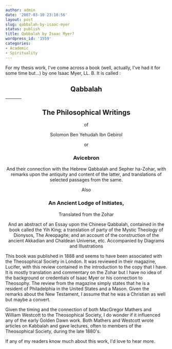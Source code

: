 ```yaml
---
author: admin
date: '2007-03-10 23:18:56'
layout: post
slug: qabbalah-by-isaac-myer
status: publish
title: Qabbalah by Isaac Myer?
wordpress_id: '1559'
categories:
- Academic
- Spirituality
---
```

For my thesis work, I've come across a book (well, actually, I've had it for some time but...) by one Isaac Myer, LL. B. It is called :
<h2 align="center">Qabbalah</h2>
<hr width="10%" />
<h2 align="center">The Philosophical Writings</h2>
<p align="center">of</p>
<p align="center">Solomon Ben Yehudah Ibn Gebirol</p>
<p align="center">or</p>

<h3 align="center">Avicebron</h3>
<p align="center">And their connection with the Hebrew Qabbalah and Sepher ha-Zohar, with remarks upon the antiquity and content of the latter, and translations of selected passages from the same.</p>
<p align="center">Also</p>

<h3 align="center">An Ancient Lodge of Initiates,</h3>
<p align="center">Translated from the Zohar</p>
<p align="center">And an abstract of an Essay upon the Chinese Qabbalah, contained in the book called the Yih King; a translation of party of the Mystic Theology of Dionysos, The Areopagite; and an account of the construction of the ancient Akkadian and Chaldean Universe, etc. Accompanied by Diagrams and Illustrations</p>
<p align="left">This book was published in 1888 and seems to have been associated with the Theosophical Society in London. It was reviewed in their magazine, Lucifer, with this review contained in the introduction to the copy that I have.  It is mostly translation and commentary on the Zohar but I have no idea of the background or credentials of Isaac Myer or his connection to Theosophy. The review from the magazine simply states that he is a resident of Philadelphia in the United States and a Mason. Given the remarks about the New Testament, I assume that he was a Christian as well but maybe a convert.</p>
<p align="left"> Given the timing and the connection of both MacGregor Mathers and William Westcott to the Theosophical Society, I do wonder if it influenced any of the early Golden Dawn work. Both Mathers and Westcott wrote articles on Kabbalah and gave lectures, often to members of the Theosophical Society, during the late 1880's.</p>
<p align="left">If any of my readers know much about this work, I'd love to hear more.</p>
